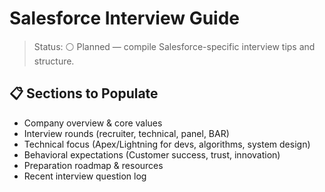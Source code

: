 # Salesforce Interview Guide

>Status: ⚪ Planned — compile Salesforce-specific interview tips and structure.

## 📋 Sections to Populate

- Company overview & core values
- Interview rounds (recruiter, technical, panel, BAR)
- Technical focus (Apex/Lightning for devs, algorithms, system design)
- Behavioral expectations (Customer success, trust, innovation)
- Preparation roadmap & resources
- Recent interview question log
